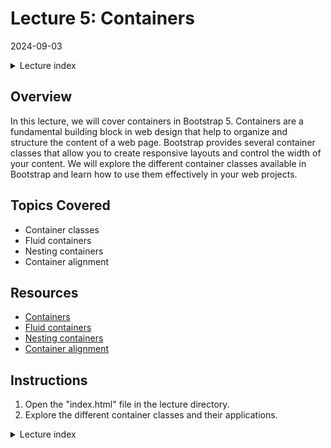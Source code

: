 # Lecture 5: Containers
2024-09-03

<!--html_preserve--><details>
  <summary>Lecture index</summary>

- [Lecture 1: Introduction and Setup of Bootstrap 5](/lectures/lecture_01/lecture_01.md)
- [Lecture 2: Typography and Colors](/lectures/lecture_02/lecture_02.md)
- [Lecture 3: Buttons](/lectures/lecture_03/lecture_03.md)
- [Lecture 4: Utility Classes](/lectures/lecture_04/lecture_04.md)
- [Lecture 5: Containers](/lectures/lecture_05/lecture_05.md)
- [Lecture 6: Grid Layout](/lectures/lecture_06/lecture_06.md)
- [Lecture 7: Navbars and Forms](/lectures/lecture_07/lecture_07.md)

</details><!--/html_preserve-->


## Overview

In this lecture, we will cover containers in Bootstrap 5. Containers are a
fundamental building block in web design that help to organize and structure
the content of a web page. Bootstrap provides several container classes that
allow you to create responsive layouts and control the width of your content.
We will explore the different container classes available in Bootstrap and
learn how to use them effectively in your web projects.

## Topics Covered

- Container classes
- Fluid containers
- Nesting containers
- Container alignment

## Resources

- [Containers](https://getbootstrap.com/docs/5.0/layout/containers/)
- [Fluid containers](https://getbootstrap.com/docs/5.0/layout/containers/#fluid-containers)
- [Nesting containers](https://getbootstrap.com/docs/5.0/layout/containers/#nesting)
- [Container alignment](https://getbootstrap.com/docs/5.0/layout/containers/#alignment)

## Instructions

1. Open the "index.html" file in the lecture directory.
1. Explore the different container classes and their applications.


<!--html_preserve--><details>
  <summary>Lecture index</summary>

- [Lecture 1: Introduction and Setup of Bootstrap 5](/lectures/lecture_01/lecture_01.md)
- [Lecture 2: Typography and Colors](/lectures/lecture_02/lecture_02.md)
- [Lecture 3: Buttons](/lectures/lecture_03/lecture_03.md)
- [Lecture 4: Utility Classes](/lectures/lecture_04/lecture_04.md)
- [Lecture 5: Containers](/lectures/lecture_05/lecture_05.md)
- [Lecture 6: Grid Layout](/lectures/lecture_06/lecture_06.md)
- [Lecture 7: Navbars and Forms](/lectures/lecture_07/lecture_07.md)

</details><!--/html_preserve-->

